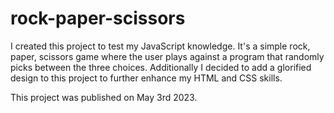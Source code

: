 # rock-paper-scissors

I created this project to test my JavaScript knowledge. It's a simple rock, paper, scissors game where
the user plays against a program that randomly picks between the three choices. Additionally I decided
to add a glorified design to this project to further enhance my HTML and CSS skills.

This project was published on May 3rd 2023.
